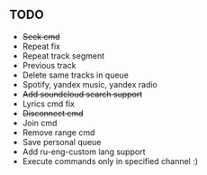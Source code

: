 ## TODO
- ~~Seek cmd~~
- Repeat fix
- Repeat track segment
- Previous track
- Delete same tracks in queue
- Spotify, yandex music, yandex radio 
- ~~Add soundcloud search support~~
- Lyrics cmd fix
- ~~Disconnect cmd~~
- Join cmd
- Remove range cmd
- Save personal queue
- Add ru-eng-custom lang support
- Execute commands only in specified channel :)